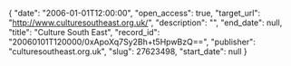 {
  "date": "2006-01-01T12:00:00", 
  "open_access": true, 
  "target_url": "http://www.culturesoutheast.org.uk/", 
  "description": "", 
  "end_date": null, 
  "title": "Culture South East", 
  "record_id": "20060101T120000/0xApoXq7Sy2Bh+t5HpwBzQ==", 
  "publisher": "culturesoutheast.org.uk", 
  "slug": 27623498, 
  "start_date": null
}

